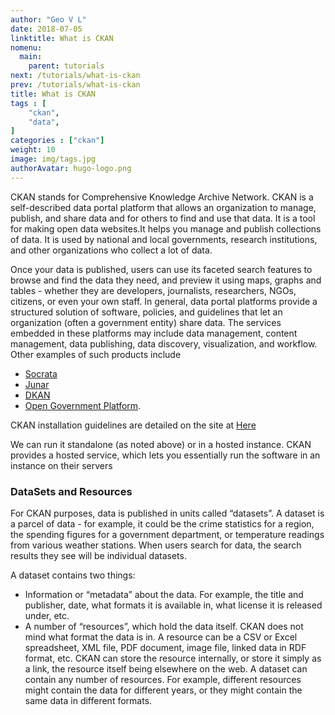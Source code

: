 ```yaml
---
author: "Geo V L"
date: 2018-07-05
linktitle: What is CKAN
nomenu:
  main:
    parent: tutorials
next: /tutorials/what-is-ckan
prev: /tutorials/what-is-ckan
title: What is CKAN
tags : [
    "ckan",
    "data",
]
categories : ["ckan"]
weight: 10
image: img/tags.jpg
authorAvatar: hugo-logo.png
---
```


CKAN stands for Comprehensive Knowledge Archive Network. CKAN is a self-described data portal platform that allows an organization to manage, publish, and share data and for others to find and use that data. It is a tool for making open data websites.It helps you manage and publish collections of data. It is used by national and local governments, research institutions, and other organizations who collect a lot of data.

Once your data is published, users can use its faceted search features to browse and find the data they need, and preview it using maps, graphs and tables - whether they are developers, journalists, researchers, NGOs, citizens, or even your own staff.
In general, data portal platforms provide a structured solution of software, policies, and guidelines that let an organization (often a government entity) share data. The services embedded in these platforms may include data management, content management, data publishing, data discovery, visualization, and workflow. Other examples of such products include

* [Socrata](https://socrata.com/)
* [Junar](http://www.junar.com/)
* [DKAN](http://drupal.org/project/dkan)
* [Open Government Platform](http://www.opengovplatform.org/).

CKAN installation guidelines are detailed on the site at [Here](http://docs.ckan.org/en/latest/maintaining/installing/index.html)

We can run it standalone (as noted above) or in a hosted instance. CKAN provides a hosted service, which lets you essentially run the software in an instance on their servers 

### DataSets and Resources ###

For CKAN purposes, data is published in units called “datasets”. A dataset is a parcel of data - for example, it could be the crime statistics for a region, the spending figures for a government department, or temperature readings from various weather stations. When users search for data, the search results they see will be individual datasets.

A dataset contains two things:

* Information or “metadata” about the data. For example, the title and publisher, date, what formats it is available in, what license it is released under, etc.
* A number of “resources”, which hold the data itself. CKAN does not mind what format the data is in. A resource can be a CSV or Excel spreadsheet, XML file, PDF document, image file, linked data in RDF format, etc. CKAN can store the resource internally, or store it simply as a link, the resource itself being elsewhere on the web. A dataset can contain any number of resources. For example, different resources might contain the data for different years, or they might contain the same data in different formats.